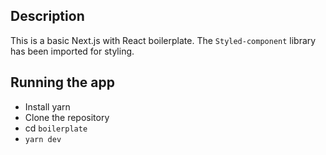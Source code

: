 ## Description
This is a basic Next.js with React boilerplate. The `Styled-component` library has been imported for styling. 

## Running the app
* Install yarn
* Clone the repository
* cd `boilerplate`
* `yarn dev` 